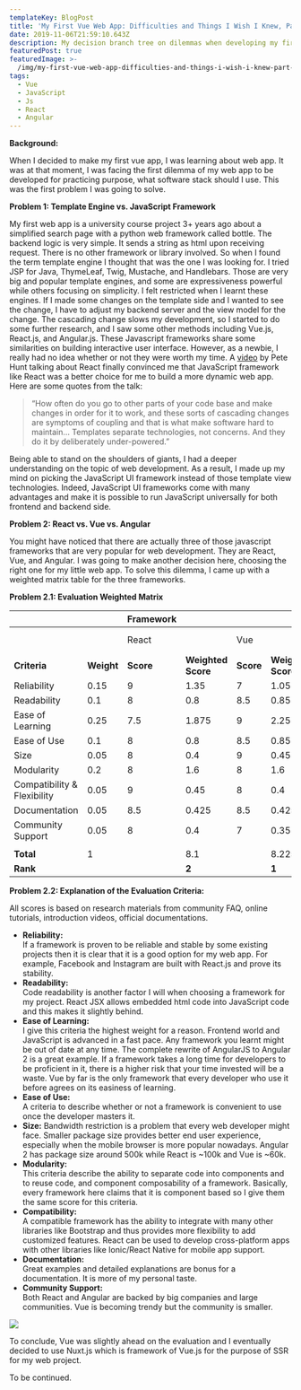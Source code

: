 ```yaml
---
templateKey: BlogPost
title: 'My First Vue Web App: Difficulties and Things I Wish I Knew, Part 1'
date: 2019-11-06T21:59:10.643Z
description: My decision branch tree on dilemmas when developing my first Vue app.
featuredPost: true
featuredImage: >-
  /img/my-first-vue-web-app-difficulties-and-things-i-wish-i-knew-part-1-image1.png
tags:
  - Vue
  - JavaScript
  - Js
  - React
  - Angular
---
```

**<span dir="ltr">Background:</span>**

<span dir="ltr">When I decided to make my first vue app, I was learning
about web app. It was at that moment, I was facing the first dilemma of
my web app to be developed for practicing purpose, what software stack
should I use. This was the first problem I was going to solve.</span>

<span dir="ltr"></span>

**<span dir="ltr">Problem 1: Template Engine vs. JavaScript
Framework</span>**

<span dir="ltr">My first web app is a university course project 3+ years
ago about a simplified search page with a python web framework called
bottle. The backend logic is very simple. It sends a string as html upon
receiving request. There is no other framework or library involved. So
when I found the term template engine I thought that was the one I was
looking for. I tried JSP for Java, ThymeLeaf, Twig, Mustache, and
Handlebars. Those are very big and popular template engines, and some
are expressiveness powerful while others focusing on simplicity. I felt
restricted when I learnt these engines. If I made some changes on the
template side and I wanted to see the change, I have to adjust my
backend server and the view model for the change. The cascading change
slows my development, so I started to do some further research, and I
saw some other methods including Vue.js, React.js, and Angular.js. These
Javascript frameworks share some similarities on building interactive
user interface. However, as a newbie, I really had no idea whether or
not they were worth my time. A
[<span class="underline">video</span>](https://www.youtube.com/watch?v=x7cQ3mrcKaY)
by Pete Hunt talking about React finally convinced me that JavaScript
framework like React was a better choice for me to build a more dynamic
web app. Here are some quotes from the talk:</span>

> <span dir="ltr">“How often do you go to other parts of your code base
> and make changes in order for it to work, and these sorts of cascading
> changes are symptoms of coupling and that is what make software hard
> to maintain... Templates separate technologies, not concerns. And they
> do it by deliberately under-powered.”</span>

<span dir="ltr">Being able to stand on the shoulders of giants, I had a
deeper understanding on the topic of web development. As a result, I
made up my mind on picking the JavaScript UI framework instead of those
template view technologies. Indeed, JavaScript UI frameworks come with
many advantages and make it is possible to run JavaScript universally
for both frontend and backend side.</span>

<span dir="ltr"></span>

**<span dir="ltr">Problem 2: React vs. Vue vs. Angular</span>**

<span dir="ltr">You might have noticed that there are actually three of
those javascript frameworks that are very popular for web development.
They are React, Vue, and Angular. I was going to make another decision
here, choosing the right one for my little web app. To solve this
dilemma, I came up with a weighted matrix table for the three
frameworks.</span>

<span dir="ltr"></span>

**<span dir="ltr">Problem 2.1: Evaluation Weighted Matrix</span>**

| <span dir="ltr"></span>                            |                                   | **<span dir="ltr">Framework</span>** |                                           |                                  |                                           |                                  |                                           |
| -------------------------------------------------- | --------------------------------- | ------------------------------------ | ----------------------------------------- | -------------------------------- | ----------------------------------------- | -------------------------------- | ----------------------------------------- |
| <span dir="ltr"></span>                            |                                   | <span dir="ltr">React</span>         |                                           | <span dir="ltr">Vue</span>       |                                           | <span dir="ltr">Angular 2</span> |                                           |
| **<span dir="ltr">Criteria</span>**                | **<span dir="ltr">Weight</span>** | **<span dir="ltr">Score</span>**     | **<span dir="ltr">Weighted Score</span>** | **<span dir="ltr">Score</span>** | **<span dir="ltr">Weighted Score</span>** | **<span dir="ltr">Score</span>** | **<span dir="ltr">Weighted Score</span>** |
| <span dir="ltr">Reliability</span>                 | <span dir="ltr">0.15</span>       | <span dir="ltr">9</span>             | <span dir="ltr">1.35</span>               | <span dir="ltr">7</span>         | <span dir="ltr">1.05</span>               | <span dir="ltr">8.5</span>       | <span dir="ltr">1.275</span>              |
| <span dir="ltr">Readability</span>                 | <span dir="ltr">0.1</span>        | <span dir="ltr">8</span>             | <span dir="ltr">0.8</span>                | <span dir="ltr">8.5</span>       | <span dir="ltr">0.85</span>               | <span dir="ltr">8.5</span>       | <span dir="ltr">0.85</span>               |
| <span dir="ltr">Ease of Learning</span>            | <span dir="ltr">0.25</span>       | <span dir="ltr">7.5</span>           | <span dir="ltr">1.875</span>              | <span dir="ltr">9</span>         | <span dir="ltr">2.25</span>               | <span dir="ltr">6</span>         | <span dir="ltr">1.5</span>                |
| <span dir="ltr">Ease of Use</span>                 | <span dir="ltr">0.1</span>        | <span dir="ltr">8</span>             | <span dir="ltr">0.8</span>                | <span dir="ltr">8.5</span>       | <span dir="ltr">0.85</span>               | <span dir="ltr">8</span>         | <span dir="ltr">0.8</span>                |
| <span dir="ltr">Size</span>                        | <span dir="ltr">0.05</span>       | <span dir="ltr">8</span>             | <span dir="ltr">0.4</span>                | <span dir="ltr">9</span>         | <span dir="ltr">0.45</span>               | <span dir="ltr">6</span>         | <span dir="ltr">0.3</span>                |
| <span dir="ltr">Modularity</span>                  | <span dir="ltr">0.2</span>        | <span dir="ltr">8</span>             | <span dir="ltr">1.6</span>                | <span dir="ltr">8</span>         | <span dir="ltr">1.6</span>                | <span dir="ltr">8</span>         | <span dir="ltr">1.6</span>                |
| <span dir="ltr">Compatibility & Flexibility</span> | <span dir="ltr">0.05</span>       | <span dir="ltr">9</span>             | <span dir="ltr">0.45</span>               | <span dir="ltr">8</span>         | <span dir="ltr">0.4</span>                | <span dir="ltr">8</span>         | <span dir="ltr">0.4</span>                |
| <span dir="ltr">Documentation</span>               | <span dir="ltr">0.05</span>       | <span dir="ltr">8.5</span>           | <span dir="ltr">0.425</span>              | <span dir="ltr">8.5</span>       | <span dir="ltr">0.425</span>              | <span dir="ltr">8</span>         | <span dir="ltr">0.4</span>                |
| <span dir="ltr">Community Support</span>           | <span dir="ltr">0.05</span>       | <span dir="ltr">8</span>             | <span dir="ltr">0.4</span>                | <span dir="ltr">7</span>         | <span dir="ltr">0.35</span>               | <span dir="ltr">8</span>         | <span dir="ltr">0.4</span>                |
| <span dir="ltr"></span>                            | <span dir="ltr"></span>           |                                      |                                           |                                  |                                           |                                  |                                           |
| **<span dir="ltr">Total</span>**                   | <span dir="ltr">1</span>          | <span dir="ltr"></span>              | <span dir="ltr">8.1</span>                | <span dir="ltr"></span>          | <span dir="ltr">8.225</span>              | <span dir="ltr"></span>          | <span dir="ltr">7.525</span>              |
| **<span dir="ltr">Rank</span>**                    | <span dir="ltr"></span>           | <span dir="ltr"></span>              | **<span dir="ltr">2</span>**              | <span dir="ltr"></span>          | **<span dir="ltr">1</span>**              | <span dir="ltr"></span>          | **<span dir="ltr">3</span>**              |

<span dir="ltr"></span>

<span dir="ltr"></span>

**<span dir="ltr">Problem 2.2: Explanation of the Evaluation
Criteria:</span>**

<span dir="ltr">All scores is based on research materials from community
FAQ, online tutorials, introduction videos, official
documentations.</span>

<span dir="ltr"></span>

* **<span dir="ltr">Reliability:</span>**\
  If a framework is proven to be reliable and stable by
  some existing projects then it is clear that it is a good option for
  my web app. For example, Facebook and Instagram are built with
  React.js and prove its stability.
* **<span dir="ltr">Readability:</span>**\
  Code readability is another factor I will when
  choosing a framework for my project. React JSX allows embedded html
  code into JavaScript code and this makes it slightly behind.
* **<span dir="ltr">Ease of Learning:</span>**\
  <span dir="ltr">I give this criteria the highest weight for a reason.
  Frontend world and JavaScript is advanced in a fast pace. Any
  framework you learnt might be out of date at any time. The complete
  rewrite of AngularJS to Angular 2 is a great example. If a framework
  takes a long time for developers to be proficient in it, there is a
  higher risk that your time invested will be a waste. Vue by far is the
  only framework that every developer who use it before agrees on its
  easiness of learning.</span>
* **<span dir="ltr">Ease of Use:</span>**\
  <span dir="ltr">A criteria to describe whether or not a framework is
  convenient to use once the developer masters it.</span>
* **<span dir="ltr">Size:</span>**
  <span dir="ltr">Bandwidth restriction is a problem that every web
  developer might face. Smaller package size provides better end user
  experience, especially when the mobile browser is more popular
  nowadays. Angular 2 has package size around 500k while React is \~100k
  and Vue is \~60k.</span>
* **<span dir="ltr">Modularity:</span>**\
  <span dir="ltr">This criteria describe the ability to separate code
  into components and to reuse code, and component composability of a
  framework. Basically, every framework here claims that it is component
  based so I give them the same score for this criteria.</span>
* **<span dir="ltr">Compatibility:</span>**\
  <span dir="ltr">A compatible framework has the ability to integrate
  with many other libraries like Bootstrap and thus provides more
  flexibility to add customized features. React can be used to develop
  cross-platform apps with other libraries like Ionic/React Native for
  mobile app support.</span>
* **<span dir="ltr">Documentation:</span>**\
  <span dir="ltr">Great examples and detailed explanations are bonus for
  a documentation. It is more of my personal taste.</span>
* **<span dir="ltr">Community Support:</span>**\
  <span dir="ltr">Both React and Angular are backed by big companies and
  large communities. Vue is becoming trendy but the community is
  smaller.</span>

![](/img/my-first-vue-web-app-difficulties-and-things-i-wish-i-knew-part-1-image1.png)

<span dir="ltr">To conclude, Vue was slightly ahead on the evaluation
and I eventually decided to use Nuxt.js which is framework of Vue.js for
the purpose of SSR for my web project.</span>

<span dir="ltr">To be continued.</span>

